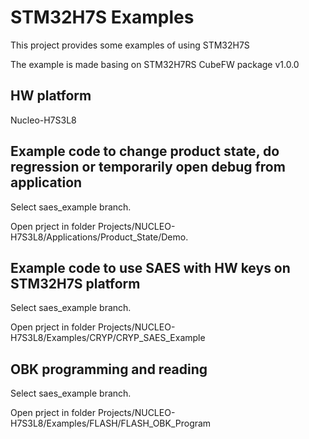 # STM32H7S Examples
This project provides some examples of using STM32H7S

The example is made basing on STM32H7RS CubeFW package v1.0.0

## HW platform
Nucleo-H7S3L8

## Example code to change product state, do regression or temporarily open debug from application 
Select saes_example branch.

Open prject in folder Projects/NUCLEO-H7S3L8/Applications/Product_State/Demo.

## Example code to use SAES with HW keys on STM32H7S platform
Select saes_example branch.

Open prject in folder Projects/NUCLEO-H7S3L8/Examples/CRYP/CRYP_SAES_Example

## OBK programming and reading
Select saes_example branch.

Open prject in folder Projects/NUCLEO-H7S3L8/Examples/FLASH/FLASH_OBK_Program
